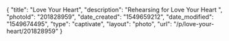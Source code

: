 {
    "title": "Love Your Heart",
    "description": "Rehearsing for Love Your Heart ",
    "photoId": "201828959",
    "date_created": "1549659212",
    "date_modified": "1549674495",
    "type": "captivate",
    "layout": "photo",
    "url": "\/p\/love-your-heart\/201828959"
}